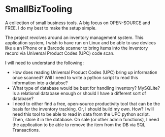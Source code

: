 # SmallBizTooling
A collection of small business tools. A big focus on OPEN-SOURCE and FREE. I do my best to make the setup simple.

The project revolves around an inventory management system. This application system, I wish to have run on Linux and be able to use devices like a an IPhone or a Barcode scanner to bring items into the inventory record via Universal Product Codes (UPC) code scan.

I will need to understand the following:
- How does reading Universal Product Codes (UPC) bring up information once scanned? Will I need to write a python script to read this information into a databse?
- What type of database would be best for handling inventory? MySQLite? Is a relational database enough or should I have a different sort of database?
- I need to either find a free, open-source productivity tool that can be the basis for the inventory tracking. Or, I should build my own. How? I will need this tool to be able to read in data from the UPC python script. Then, store it in the database. On sale (or other admin functions), I need the application to be able to remove the item from the DB via SQL Transactions.
